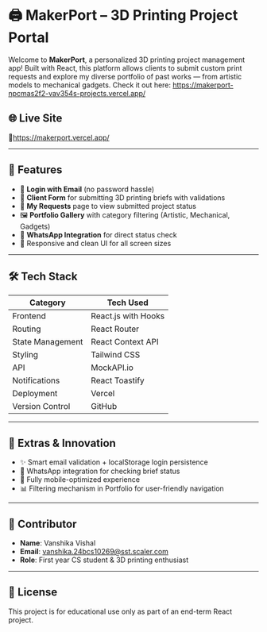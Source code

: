 # 🖨️ MakerPort – 3D Printing Project Portal

Welcome to **MakerPort**, a personalized 3D printing project management app! Built with React, this platform allows clients to submit custom print requests and explore my diverse portfolio of past works — from artistic models to mechanical gadgets. Check it out here: https://makerport-npcmas2f2-vav354s-projects.vercel.app/

## 🌐 Live Site

🔗https://makerport.vercel.app/

---

## 🚀 Features

- 🔐 **Login with Email** (no password hassle)
- 📝 **Client Form** for submitting 3D printing briefs with validations
- 🧾 **My Requests** page to view submitted project status
- 🖼️ **Portfolio Gallery** with category filtering (Artistic, Mechanical, Gadgets)
- 💬 **WhatsApp Integration** for direct status check
- 🧠 Responsive and clean UI for all screen sizes

---

## 🛠️ Tech Stack

| Category            | Tech Used                        |
|---------------------|----------------------------------|
| Frontend            | React.js with Hooks              |
| Routing             | React Router                     |
| State Management    | React Context API                |
| Styling             | Tailwind CSS                     |
| API                 | MockAPI.io                       |
| Notifications       | React Toastify                   |
| Deployment          | Vercel                           |
| Version Control     | GitHub                           |

---

## 🧠 Extras & Innovation

- ✨ Smart email validation + localStorage login persistence  
- 📱 WhatsApp integration for checking brief status  
- 🌙 Fully mobile-optimized experience  
- 📊 Filtering mechanism in Portfolio for user-friendly navigation
---

## 👤 Contributor

- **Name**: Vanshika Vishal  
- **Email**: vanshika.24bcs10269@sst.scaler.com  
- **Role**: First year CS student & 3D printing enthusiast

---

## 📄 License

This project is for educational use only as part of an end-term React project.
